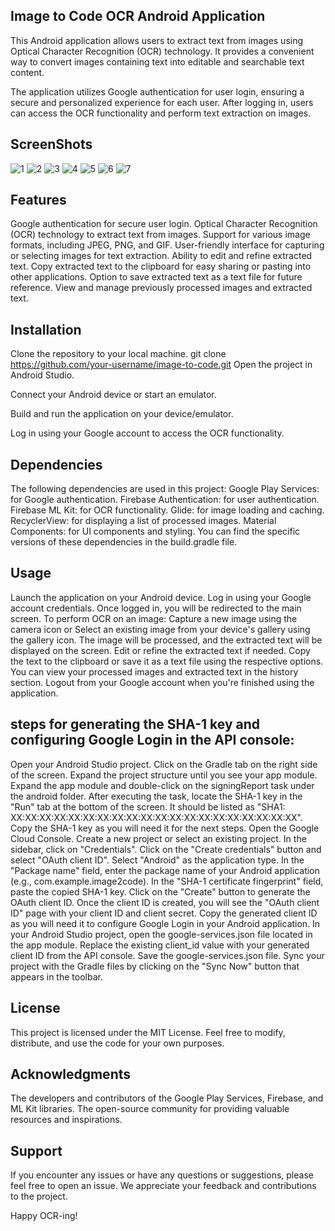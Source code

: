 ## Image to Code OCR Android Application
This Android application allows users to extract text from images using Optical Character Recognition (OCR) technology. It provides a convenient way to convert images containing text into editable and searchable text content.

The application utilizes Google authentication for user login, ensuring a secure and personalized experience for each user. After logging in, users can access the OCR functionality and perform text extraction on images.

## ScreenShots

![1](https://github.com/Alliyan732/Image-To-Code-OCR/assets/95461559/4f20a2c9-4167-4782-b9c8-40529afe9b72)
![2](https://github.com/Alliyan732/Image-To-Code-OCR/assets/95461559/beaa0438-40c4-49aa-8424-1d5c2db51561)
![3](https://github.com/Alliyan732/Image-To-Code-OCR/assets/95461559/e95c1c8a-0297-44d6-a502-31533f26a9fe)
![4](https://github.com/Alliyan732/Image-To-Code-OCR/assets/95461559/58e817ba-affb-43c3-8ece-b5f305f6a984)
![5](https://github.com/Alliyan732/Image-To-Code-OCR/assets/95461559/e38a34bc-af0c-4fcb-90e1-6c0db088ea9c)
![6](https://github.com/Alliyan732/Image-To-Code-OCR/assets/95461559/dd3cae96-00e3-4336-97ef-79be994f4c8f)
![7](https://github.com/Alliyan732/Image-To-Code-OCR/assets/95461559/392d9271-0f4e-4b46-a334-e56fc98cfb73)

## Features
Google authentication for secure user login.
Optical Character Recognition (OCR) technology to extract text from images.
Support for various image formats, including JPEG, PNG, and GIF.
User-friendly interface for capturing or selecting images for text extraction.
Ability to edit and refine extracted text.
Copy extracted text to the clipboard for easy sharing or pasting into other applications.
Option to save extracted text as a text file for future reference.
View and manage previously processed images and extracted text.

## Installation
Clone the repository to your local machine.
git clone https://github.com/your-username/image-to-code.git
Open the project in Android Studio.

Connect your Android device or start an emulator.

Build and run the application on your device/emulator.

Log in using your Google account to access the OCR functionality.

## Dependencies
The following dependencies are used in this project:
Google Play Services: for Google authentication.
Firebase Authentication: for user authentication.
Firebase ML Kit: for OCR functionality.
Glide: for image loading and caching.
RecyclerView: for displaying a list of processed images.
Material Components: for UI components and styling.
You can find the specific versions of these dependencies in the build.gradle file.

## Usage
Launch the application on your Android device.
Log in using your Google account credentials.
Once logged in, you will be redirected to the main screen.
To perform OCR on an image:
Capture a new image using the camera icon or
Select an existing image from your device's gallery using the gallery icon.
The image will be processed, and the extracted text will be displayed on the screen.
Edit or refine the extracted text if needed.
Copy the text to the clipboard or save it as a text file using the respective options.
You can view your processed images and extracted text in the history section.
Logout from your Google account when you're finished using the application.

## steps for generating the SHA-1 key and configuring Google Login in the API console:

Open your Android Studio project.
Click on the Gradle tab on the right side of the screen.
Expand the project structure until you see your app module.
Expand the app module and double-click on the signingReport task under the android folder.
After executing the task, locate the SHA-1 key in the "Run" tab at the bottom of the screen. It should be listed as "SHA1: XX:XX:XX:XX:XX:XX:XX:XX:XX:XX:XX:XX:XX:XX:XX:XX:XX:XX:XX:XX".
Copy the SHA-1 key as you will need it for the next steps.
Open the Google Cloud Console.
Create a new project or select an existing project.
In the sidebar, click on "Credentials".
Click on the "Create credentials" button and select "OAuth client ID".
Select "Android" as the application type.
In the "Package name" field, enter the package name of your Android application (e.g., com.example.image2code).
In the "SHA-1 certificate fingerprint" field, paste the copied SHA-1 key.
Click on the "Create" button to generate the OAuth client ID.
Once the client ID is created, you will see the "OAuth client ID" page with your client ID and client secret.
Copy the generated client ID as you will need it to configure Google Login in your Android application.
In your Android Studio project, open the google-services.json file located in the app module.
Replace the existing client_id value with your generated client ID from the API console.
Save the google-services.json file.
Sync your project with the Gradle files by clicking on the "Sync Now" button that appears in the toolbar.

## License
This project is licensed under the MIT License. Feel free to modify, distribute, and use the code for your own purposes.

## Acknowledgments
The developers and contributors of the Google Play Services, Firebase, and ML Kit libraries.
The open-source community for providing valuable resources and inspirations.

## Support
If you encounter any issues or have any questions or suggestions, please feel free to open an issue. We appreciate your feedback and contributions to the project.

Happy OCR-ing!
